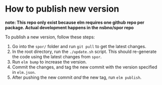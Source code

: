 # How to publish new version

__note: This repo only exist because elm requires one github repo per package. Actual development happens in the nsbno/spor repo__

To publish a new version, follow these steps:

1. Go into the `spor/` folder and run `git pull` to get the latest changes.
2. In the root directory, run the `./update.sh` script. This should re-generate the code using the latest changes from `spor`.
3. Run `elm bump` to increase the version.
4. Commit the changes, and tag the new commit with the version specified in `elm.json`.
5. After pushing the new commit _and_ the new tag, run `elm publish`.
